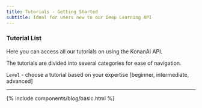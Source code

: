 ```yaml
---
title: Tutorials - Getting Started
subtitle: Ideal for users new to our Deep Learning API
---
```


### Tutorial List
Here you can access all our tutorials on using the KonanAI API.

The tutorials are divided into several categories for ease of navigation.

`Level` - choose a tutorial based on your expertise [beginner, intermediate, advanced]

---

{% include components/blog/basic.html %}  
